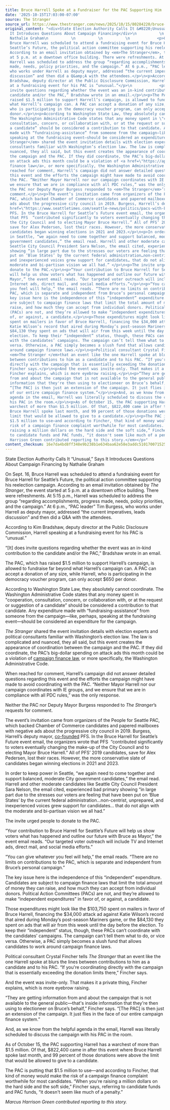 ```yaml
---
title: Bruce Harrell Spoke at a Fundraiser for the PAC Supporting Him
date: '2025-10-15T17:03:00-07:00'
source: The Stranger
source_url: https://www.thestranger.com/news/2025/10/15/80284220/bruce-harrell-spoke-at-a-fundraiser-for-the-pac-supporting-him
original_content: "<div>State Election Authority Calls It &#8220;Unusual,&#8221; Says
  It Introduces Questions About Campaign Financing</div>\n          \n            by
  Nathalie Graham\n          \n          \n          \n            <p>On Sept. 16,
  Bruce Harrell was scheduled to attend a fundraising event for Bruce Harrell for
  Seattle’s Future, the political action committee supporting his reelection campaign.
  According to an email invitation obtained by <em>The Stranger</em>, the event started
  at 5 p.m. at a downtown office building. There were refreshments. At 5:15 p.m.,
  Harrell was scheduled to address the group “regarding accomplishments, progress
  made, needs, policy priorities, and the campaign.” At 6 p.m., “PAC leader” Tim Burgess,
  who works under Harrell as deputy mayor, addressed “the current imperatives, leads
  discussion” and then did a Q&amp;A with the attendees.</p>\n<p>According to Kim
  Bradshaw, deputy director at the Public Disclosure Commission, Harrell speaking
  at a fundraising event for his PAC is “unusual.”</p>\n            <p>“[It] does
  invite questions regarding whether the event was an in-kind contribution to the
  candidate and/or the PAC,” Bradshaw wrote in an email.</p>\n<p>The PAC, which has
  raised $1.5 million to support Harrell’s campaign, is allowed to fundraise far beyond
  what Harrell’s campaign can. A PAC can accept a donation of any size, while Harrell,
  who is participating in the democracy voucher program, can only accept $650 per
  donor.</p>\n<p>According to Washington State Law, they absolutely cannot coordinate.
  The Washington Administrative Code states that any money spent in \"cooperation,
  consultation, concern, or collaboration with, or at the request or suggestion of
  a candidate” should be considered a contribution to that candidate. Any expenditure
  made with “fundraising-assistance” from someone from the campaign—like, perhaps,
  speaking at the fundraising event—should be considered an expenditure for the campaign.</p>\n<p><em>The
  Stranger</em> shared the event invitation details with election experts and political
  consultants familiar with Washington’s election law. The law is complicated and
  nuanced, they all said, but this event creates the appearance of coordination between
  the campaign and the PAC. If they did coordinate, the PAC’s big-dollar spending
  on attack ads this month could be a violation of <a href=\"https://app.leg.wa.gov/WAC/default.aspx?cite=390-05-210\">campaign
  finance law</a>, or more specifically, the Washington Administrative Code. </p>\n<p></p>\n<p>When
  reached for comment, Harrell’s campaign did not answer detailed questions regarding
  this event and the efforts the campaign might have made to avoid coordinating with
  the PAC. “Neither Mayor Harrell nor our campaign coordinates with IE groups, and
  we ensure that we are in compliance with all PDC rules,” was the only response. </p>\n<p>Neither
  the PAC nor Deputy Mayor Burgess responded to <em>The Stranger</em>’s requests for
  comment.</p>\n<p>The event’s invitation came from organizers of the People for Seattle
  PAC, which backed Chamber of Commerce candidates and papered mailboxes with negative
  ads about the progressive city council in 2019. Burgess, Harrell’s deputy mayor, <a
  href=\"https://www.seattletimes.com/seattle-news/politics/pacs-with-big-money-launch-negative-ads-as-voters-complete-ballots-in-seattle-city-council-primary/\">co-founded</a>
  PFS. In the Bruce Harrell for Seattle’s Future event email, the organizers wrote
  that PFS  “contributed significantly to voters eventually changing the make-up of
  the City Council and to electing Mayor Bruce Harrell.” All of PFS’ 2019 candidates,
  save for Alex Pedersen, lost their races. However, the more conservative slate of
  candidates began winning elections in 2021 and 2023.</p>\n<p>In order to keep power
  in Seattle, “we again need to come together and support balanced, moderate City
  government candidates,” the email read. Harrell and other moderate candidates like
  Seattle City Council President Sara Nelson, the email cited, experienced bad primary
  showing “in large part due to the stresses our voters are feeling that have been
  put on ‘Blue States’ by the current federal administration…non-centrist, unprepared,
  and inexperienced voices grew support for candidates… that do not align with the
  moderate and bi-partisan vision we all had.” </p>\n<p>The invite urged people to
  donate to the PAC.</p>\n<p>“Your contribution to Bruce Harrell for Seattle’s Future
  will help us show voters what has happened and outline our future with Bruce as
  Mayor,” the event email reads. “Our targeted voter outreach will include TV and
  Internet ads, direct mail, and social media efforts.”</p>\n<p>“You can give whatever
  you feel will help,” the email reads. “There are no limits on contributions to the
  PAC, which is separate and independent from Bruce’s personal campaign.”</p>\n\n<p>The
  key issue here is the independence of this “independent” expenditure. Candidates
  are subject to campaign finance laws that limit the total amount of money they can
  raise, and how much they can accept from individual donors. Political Action Committees
  (PACs) are not, and they’re allowed to make “independent expenditures” in favor
  of, or against, a candidate.</p>\n<p>Those expenditures might look like the $103,750
  spent on mailers in favor of Bruce Harrell, financing the $34,000 attack ad against
  Katie Wilson’s record that aired during Monday’s post-season Mariners game, or the
  $84,130 they spent on ads that will air from this week until the day before the
  election. To keep their “independent” status, though, these PACs can’t coordinate
  with the candidates’ campaigns. The campaign can’t tell them what to do, or vice
  versa. Otherwise, a PAC simply becomes a slush fund that allows candidates to work
  around campaign finance laws.</p>\n<p>Political consultant Crystal Fincher tells
  <em>The Stranger </em>that an event like the one Harrell spoke at blurs the lines
  between contributions to him as a candidate and to his PAC. “If you're coordinating
  directly with the campaign that is essentially exceeding the donation limits there,”
  Fincher says.</p>\n<p>And the event was invite-only. That makes it a private thing,
  Fincher explains, which is more eyebrow raising.</p>\n<p>“They are getting information
  from and about the campaign that is not available to the general public—that's inside
  information that they're then using to electioneer on Bruce’s behalf,” Fincher says.
  “[The PAC] is then just an extension of the campaign. It just flies in the face
  of our entire campaign finance system.”</p>\n<p>And, as we know from the helpful
  agenda in the email, Harrell was literally scheduled to discuss the campaign with
  his PAC in the room.</p>\n<p>As of October 15, the PAC supporting Harrell has a
  warchest of more than $1.5 million. Of that, $822,400 came in after this event where
  Bruce Harrell spoke last month, and 99 percent of those donations were above the
  limit that would be allowed to give to a candidate.</p>\n<p>The PAC is putting that
  $1.5 million to use—and according to Fincher, that kind of money would make the
  risk of a campaign finance complaint worthwhile for most candidates. “When you're
  raising a million dollars on the hard side and the soft side,” Fincher says, referring
  to candidate funds and PAC funds, “it doesn't seem like much of a penalty.”</p>\n<p><em>Marcus
  Harrison Green contributed reporting to this story.</em></p>"
content_checksum: 16e7da4bd8ff348e9b238b1e634baa62e58e3addc5101700715251fc1e43e409
---
```


State Election Authority Calls It “Unusual,” Says It Introduces Questions About Campaign Financing
 by Nathalie Graham 

On Sept. 16, Bruce Harrell was scheduled to attend a fundraising event for Bruce Harrell for Seattle’s Future, the political action committee supporting his reelection campaign. According to an email invitation obtained by&nbsp;_The Stranger_, the event started at 5 p.m. at a downtown office building. There were refreshments. At 5:15 p.m., Harrell was scheduled to address the group “regarding accomplishments, progress made, needs, policy priorities, and the campaign.” At 6 p.m., “PAC leader” Tim Burgess, who works under Harrell as deputy mayor, addressed “the current imperatives, leads discussion” and then did a Q&A with the attendees.

According to Kim Bradshaw, deputy director at the Public Disclosure Commission, Harrell speaking at a fundraising event for his PAC is “unusual.”

“[It] does invite questions regarding whether the event was an in-kind contribution to the candidate and/or the PAC,” Bradshaw wrote in an email.

The PAC, which has raised $1.5 million to support Harrell’s campaign, is allowed to fundraise far beyond what Harrell’s campaign can. A PAC can accept a donation of any size, while Harrell, who is participating in the democracy voucher program, can only accept $650 per donor.

According to Washington State Law, they absolutely cannot coordinate. The Washington Administrative Code states that any money spent in "cooperation, consultation, concern, or collaboration with, or at the request or suggestion of a candidate” should be considered a contribution to that candidate. Any expenditure made with “fundraising-assistance” from someone from the campaign—like, perhaps, speaking at the fundraising event—should be considered an expenditure for the campaign.

_The Stranger_ shared the event invitation details with election experts and political consultants familiar with Washington’s election law. The law is complicated and nuanced, they all said, but this event creates the appearance of coordination between the campaign and the PAC. If they did coordinate, the PAC’s big-dollar spending on attack ads this month could be a violation of [campaign finance law](https://app.leg.wa.gov/WAC/default.aspx?cite=390-05-210), or more specifically, the Washington Administrative Code.&nbsp;

When reached for comment, Harrell’s campaign did not answer detailed questions regarding this event and the efforts the campaign might have made to avoid coordinating with the PAC. “Neither Mayor Harrell nor our campaign coordinates with IE groups, and we ensure that we are in compliance with all PDC rules,” was the only response.&nbsp;

Neither the PAC nor Deputy Mayor Burgess responded to _The Stranger_’s requests for comment.

The event’s invitation came from organizers of the People for Seattle PAC, which backed Chamber of Commerce candidates and papered mailboxes with negative ads about the progressive city council in 2019. Burgess, Harrell’s deputy mayor,&nbsp;[co-founded](https://www.seattletimes.com/seattle-news/politics/pacs-with-big-money-launch-negative-ads-as-voters-complete-ballots-in-seattle-city-council-primary/) PFS. In the Bruce Harrell for Seattle’s Future event email, the organizers wrote that PFS&nbsp; “contributed significantly to voters eventually changing the make-up of the City Council and to electing Mayor Bruce Harrell.” All of PFS’ 2019 candidates, save for Alex Pedersen, lost their races. However, the more conservative slate of candidates began winning elections in 2021 and 2023.

In order to keep power in Seattle, “we again need to come together and support balanced, moderate City government candidates,” the email read. Harrell and other moderate candidates like Seattle City Council President Sara Nelson, the email cited, experienced bad primary showing “in large part due to the stresses our voters are feeling that have been put on ‘Blue States’ by the current federal administration…non-centrist, unprepared, and inexperienced voices grew support for candidates… that do not align with the moderate and bi-partisan vision we all had.”&nbsp;

The invite urged people to donate to the PAC.

“Your contribution to Bruce Harrell for Seattle’s Future will help us show voters what has happened and outline our future with Bruce as Mayor,” the event email reads. “Our targeted voter outreach will include TV and Internet ads, direct mail, and social media efforts.”

“You can give whatever you feel will help,” the email reads. “There are no limits on contributions to the PAC, which is separate and independent from Bruce’s personal campaign.”

The key issue here is the independence of this “independent” expenditure. Candidates are subject to campaign finance laws that limit the total amount of money they can raise, and how much they can accept from individual donors. Political Action Committees (PACs) are not, and they’re allowed to make “independent expenditures” in favor of, or against, a candidate.

Those expenditures might look like the $103,750 spent on mailers in favor of Bruce Harrell, financing the $34,000 attack ad against Katie Wilson’s record that aired during Monday’s post-season Mariners game, or the $84,130 they spent on ads that will air from this week until the day before the election. To keep their “independent” status, though, these PACs can’t coordinate with the candidates’ campaigns. The campaign can’t tell them what to do, or vice versa. Otherwise, a PAC simply becomes a slush fund that allows candidates to work around campaign finance laws.

Political consultant Crystal Fincher tells _The Stranger_ that an event like the one Harrell spoke at blurs the lines between contributions to him as a candidate and to his PAC. “If you're coordinating directly with the campaign that is essentially exceeding the donation limits there,” Fincher says.

And the event was invite-only. That makes it a private thing, Fincher explains, which is more eyebrow raising.

“They are getting information from and about the campaign that is not available to the general public—that's inside information that they're then using to electioneer on Bruce’s behalf,” Fincher says. “[The PAC] is then just an extension of the campaign. It just flies in the face of our entire campaign finance system.”

And, as we know from the helpful agenda in the email, Harrell was literally scheduled to discuss the campaign with his PAC in the room.

As of October 15, the PAC supporting Harrell has a warchest of more than $1.5 million. Of that, $822,400 came in after this event where Bruce Harrell spoke last month, and 99 percent of those donations were above the limit that would be allowed to give to a candidate.

The PAC is putting that $1.5 million to use—and according to Fincher, that kind of money would make the risk of a campaign finance complaint worthwhile for most candidates. “When you're raising a million dollars on the hard side and the soft side,” Fincher says, referring to candidate funds and PAC funds, “it doesn't seem like much of a penalty.”

_Marcus Harrison Green contributed reporting to this story._

